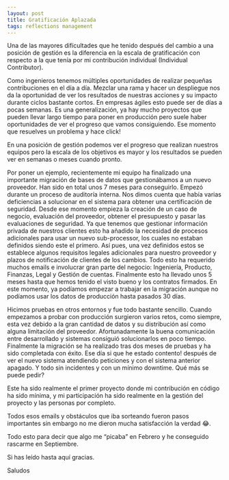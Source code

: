 ```yaml
---
layout: post
title: Gratificación Aplazada
tags: reflections management
---
```


Una de las mayores difícultades que he tenido después del cambio a una posición de gestión es la diferencia en la escala de gratificación con respecto a la que tenía por mi contribución individual (Individual Contributor).

Como ingenieros tenemos múltiples oportunidades de realizar pequeñas contribuciones en el día a día. Mezclar una rama y hacer un despliegue nos da la oportunidad de ver los resultados de nuestras acciones y su impacto durante ciclos bastante cortos. En empresas ágiles esto puede ser de días a pocas semanas.
Es una generalización, ya hay mucho proyectos que pueden llevar largo tiempo para poner en producción pero suele haber oportunidades de ver el progreso que vamos consiguiendo. Ese momento que resuelves un problema y hace click!

En una posición de gestión podemos ver el  progreso que realizan nuestros equipos pero la escala de los objetivos es mayor y los resultados se pueden ver en semanas o meses cuando pronto.

Por poner un ejemplo, recientemente mi equipo ha finalizado una importante migración de bases de datos que gestionábamos a un nuevo proveedor. Han sido en total unos 7 meses para conseguirlo. Empezó durante un proceso de auditoría interna. Nos dimos cuenta que había varias deficiencias a solucionar en el sistema para obtener una certificación de seguridad.
Desde ese momento empieza la creación de un caso de negocio, evaluación del proveedor, obtener el presupuesto y pasar las evaluaciones de seguridad. Ya que tenemos que gestionar información privada de nuestros clientes esto ha añadido la necesidad de procesos adicionales para usar un nuevo sub-processor, los cuales no estaban definidos siendo este el primero.
Así pues, una vez definidos estos se establece algunos requisitos legales adicionales para nuestro proveedor y plazos de notificación de clientes de los cambios.
Todo esto ha requerido muchos emails e involucrar gran parte del negocio: Ingeniería, Producto, Finanzas, Legal y Gestión de cuentas.
Finalmente esto ha llevado unos 5 meses hasta que hemos tenido el visto bueno y los contratos firmados. En este momento, ya podíamos empezar a trabajar en la migración aunque no podíamos usar los datos de producción hasta pasados 30 días.

Hicimos pruebas en otros entornos y fue todo bastante sencillo.
Cuando empezamos a probar con  producción surgieron varios retos, como siempre, esta vez debido a la gran cantidad de datos y su distribución así como alguna limitación del proveedor. Afortunadamente la buena comunicación entre desarrollado y sistemas consiguió solucionarlos en poco tiempo.
Finalmente la migración se ha realizado tras dos meses de pruebas y ha sido completada con éxito.
Ese día si que he estado contento! después de ver el nuevo sistema atendiendo peticiones y con el sistema anterior apagado. Y todo sin incidentes y con un mínimo downtime. Qué más se puede pedir?

Este ha sido realmente el primer proyecto donde mi contribución en código ha sido mínima, y mi participación ha sido realmente en la gestión del proyecto y las personas por completo.

Todos esos emails y obstáculos que iba sorteando fueron pasos importantes sin embargo no me dieron mucha satisfacción la verdad 😂.

Todo esto para decir que algo me “picaba” en Febrero y he conseguido rascarme en Septiembre.

Si has leído hasta aquí gracias.

Saludos
